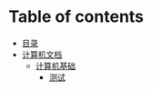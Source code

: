 # Table of contents

* [目录](README.md)
* [计算机文档](computer-document/README.md)
  * [计算机基础](computer-document/fundamentals-of-computer/README.md)
    * [测试](computer-document/fundamentals-of-computer/ce-shi.md)

